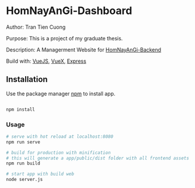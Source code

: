 # HomNayAnGi-Dashboard
Author: Tran Tien Cuong

Purpose: This is a project of my graduate thesis.

Description: A Managerment Website for [HomNayAnGi-Backend](https://github.com/thiennam0211/HomNayAnGi-Backend)

Build with: [VueJS](https://vuejs.org/), [VueX](https://vuex.vuejs.org/), [Express](https://expressjs.com/)

## Installation

Use the package manager [npm](https://www.npmjs.com/get-npm) to install app.

```bash

npm install

```

### Usage

```bash
# serve with hot reload at localhost:8080
npm run serve

# build for production with minification
# this will generate a app/public/dist folder with all frontend assets compiled - ready to be served
npm run build

# start app with build web
node server.js
```
